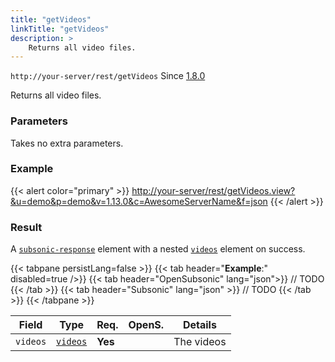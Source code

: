 ```yaml
---
title: "getVideos"
linkTitle: "getVideos"
description: >
    Returns all video files.
---
```


`http://your-server/rest/getVideos` Since [1.8.0](../subsonic-versions)

Returns all video files.

### Parameters

Takes no extra parameters.

### Example

{{< alert color="primary" >}} <http://your-server/rest/getVideos.view?&u=demo&p=demo&v=1.13.0&c=AwesomeServerName&f=json> {{< /alert >}}

### Result

A [`subsonic-response`](../../responses/subsonic-response) element with a nested [`videos`](../../responses/videos) element on success.

{{< tabpane persistLang=false >}}
{{< tab header="**Example**:" disabled=true />}}
{{< tab header="OpenSubsonic" lang="json">}}
// TODO
{{< /tab >}}
{{< tab header="Subsonic" lang="json" >}}
// TODO
{{< /tab >}}
{{< /tabpane >}}

| Field |  Type | Req. | OpenS. | Details |
| --- | --- | --- | --- | --- |
| `videos` | [`videos`](../../responses/videos) | **Yes** |     | The videos |
